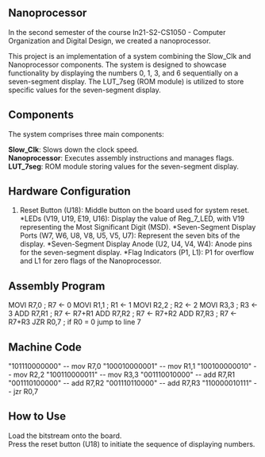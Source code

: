 ## Nanoprocessor

In the second semester of the course In21-S2-CS1050 - Computer Organization and Digital Design, we created a nanoprocessor.

This project is an implementation of a system combining the Slow_Clk and Nanoprocessor components. The system is designed to showcase functionality by displaying the numbers 0, 1, 3, and 6 sequentially on a seven-segment display. The LUT_7seg (ROM module) is utilized to store specific values for the seven-segment display.

## Components
The system comprises three main components:

**Slow_Clk**:  Slows down the clock speed.<br>
**Nanoprocessor**:  Executes assembly instructions and manages flags.<br>
**LUT_7seg**:  ROM module storing values for the seven-segment display.<br>

## Hardware Configuration

1. Reset Button (U18): Middle button on the board used for system reset.<br>
*LEDs (V19, U19, E19, U16): Display the value of Reg_7_LED, with V19 representing the Most Significant Digit (MSD).
*Seven-Segment Display Ports (W7, W6, U8, V8, U5, V5, U7): Represent the seven bits of the display.
*Seven-Segment Display Anode (U2, U4, V4, W4): Anode pins for the seven-segment display.
*Flag Indicators (P1, L1): P1 for overflow and L1 for zero flags of the Nanoprocessor.

## Assembly Program

MOVI R7,0      ; R7 <- 0
MOVI R1,1      ; R1 <- 1
MOVI R2,2      ; R2 <- 2
MOVI R3,3      ; R3 <- 3
ADD R7,R1      ; R7 <- R7+R1
ADD R7,R2      ; R7 <- R7+R2
ADD R7,R3      ; R7 <- R7+R3
JZR R0,7       ; if R0 = 0 jump to line 7

## Machine Code

"101110000000"  -- mov R7,0
"100010000001"  -- mov R1,1
"100100000010"  -- mov R2,2
"100110000011"  -- mov R3,3
"001110010000"  -- add R7,R1
"001110100000"  -- add R7,R2
"001110110000"  -- add R7,R3
"110000010111"  -- jzr R0,7

## How to Use
Load the bitstream onto the board.<br>
Press the reset button (U18) to initiate the sequence of displaying numbers.
